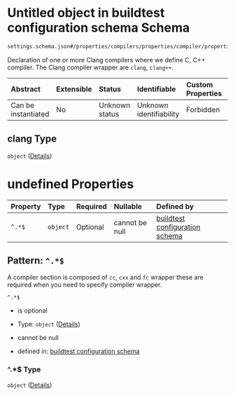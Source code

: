 # Untitled object in buildtest configuration schema Schema

```txt
settings.schema.json#/properties/compilers/properties/compiler/properties/clang
```

Declaration of one or more Clang compilers where we define C, C++ compiler. The Clang compiler wrapper are `clang`, `clang++`.

| Abstract            | Extensible | Status         | Identifiable            | Custom Properties | Additional Properties | Access Restrictions | Defined In                                                                  |
| :------------------ | :--------- | :------------- | :---------------------- | :---------------- | :-------------------- | :------------------ | :-------------------------------------------------------------------------- |
| Can be instantiated | No         | Unknown status | Unknown identifiability | Forbidden         | Allowed               | none                | [settings.schema.json*](../out/settings.schema.json "open original schema") |

## clang Type

`object` ([Details](settings-properties-compilers-properties-compiler-properties-clang.md))

# undefined Properties

| Property | Type     | Required | Nullable       | Defined by                                                                                                                                                                          |
| :------- | :------- | :------- | :------------- | :---------------------------------------------------------------------------------------------------------------------------------------------------------------------------------- |
| `^.*$`   | `object` | Optional | cannot be null | [buildtest configuration schema](settings-definitions-compiler_section.md "settings.schema.json#/properties/compilers/properties/compiler/properties/clang/patternProperties/^.*$") |

## Pattern: `^.*$`

A compiler section is composed of `cc`, `cxx` and `fc` wrapper these are required when you need to specify compiler wrapper.

`^.*$`

*   is optional

*   Type: `object` ([Details](settings-definitions-compiler_section.md))

*   cannot be null

*   defined in: [buildtest configuration schema](settings-definitions-compiler_section.md "settings.schema.json#/properties/compilers/properties/compiler/properties/clang/patternProperties/^.\*$")

### ^.\*$ Type

`object` ([Details](settings-definitions-compiler_section.md))
